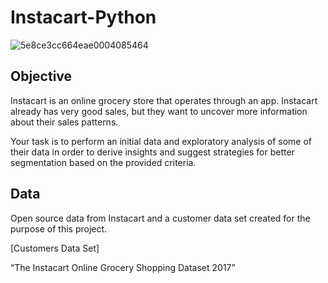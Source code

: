 # Instacart-Python

![5e8ce3cc664eae0004085464](https://github.com/Mairio22/Instacart-Python/assets/105998091/15499422-e8d7-4166-b529-a9b1313da3cb)

## Objective

Instacart is an online grocery store that operates through an app. Instacart already has very good sales, but they want to uncover more information about their sales patterns.

Your task is to perform an initial data and exploratory analysis of some of their data in order to derive insights and suggest strategies for better segmentation based on the provided criteria.

## Data

Open source data from Instacart and a customer data set created for the purpose of this project.

[Customers Data Set]

“The Instacart Online Grocery Shopping Dataset 2017”
